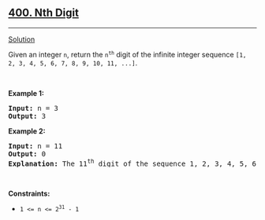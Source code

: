 <h2><a href="https://leetcode.com/problems/nth-digit/">400. Nth Digit</a></h2>
<hr>
<p>
<a href="./nth_digit.cpp">Solution</a>
</p>
<p>Given an integer <code>n</code>, return the <code>n<sup>th</sup></code> digit of the infinite integer sequence <code>[1, 2, 3, 4, 5, 6, 7, 8, 9, 10, 11, ...]</code>.</p>
<p>&nbsp;</p>
<p><strong>Example 1:</strong></p>
<pre>
<strong>Input:</strong> n = 3
<strong>Output:</strong> 3
</pre>
<p><strong>Example 2:</strong></p>
<pre>
<strong>Input:</strong> n = 11
<strong>Output:</strong> 0
<strong>Explanation:</strong> The 11<sup>th</sup> digit of the sequence 1, 2, 3, 4, 5, 6, 7, 8, 9, 10, 11, ... is a 0, which is part of the number 10.
</pre>
<p>&nbsp;</p>
<p><strong>Constraints:</strong></p>
<ul>
<li><code>1 &lt;= n &lt;= 2<sup>31</sup> - 1</code></li>
</ul>
